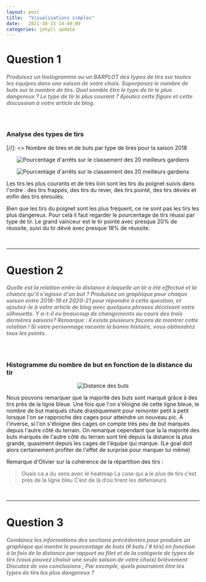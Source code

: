 ```yaml
---
layout: post
title:  "Visualisations simples"
date:   2021-10-15 14:49:00
categories: jekyll update
---
```


# Question 1

##### <span style="color:grey">Produisez un histogramme ou un BARPLOT  des types de tirs sur toutes les équipes dans une saison de votre choix. Superposez le nombre de buts sur le nombre de tirs. Quel semble être le type de tir le plus dangereux ? Le type de tir le plus courant ? Ajoutez cette figure et cette discussion à votre article de blog.</span>

<br>

### Analyse des types de tirs

[//]: <> Nombre de tires et de buts par type de tires pour la saison 2018

<p align="center">
  <img src="/assets/echauffement/nombre_de_tire_et_de_but_par_type_de_tire.png" alt="Pourcentage d'arrêts sur le classement des 20 meilleurs gardiens"/>
</p>

<p align="center">
  <img src="/assets/percentageByShotType.png" alt="Pourcentage d'arrêts sur le classement des 20 meilleurs gardiens"/>
</p>

Les tirs les plus courants et de très loin sont les tirs du poignet suivis dans l'ordre : des tirs frappés, des tirs du rever, des tirs pointé, des tirs déviés et enfin des tirs enroulés.

Bien que les tirs du poignet sont les plus fréquent, ce ne sont pas les tirs les plus dangereux. Pour celà il faut regarder le pourcentage de tirs réussi par type de tir. Le grand vainceur est le tir pointé avec presque 20% de réussite, suivi du tir dévié avec presque 18% de réussite.


<br>

---

# Question 2

##### <span style="color:grey">Quelle est la relation entre la distance à laquelle un tir a été effectué et la chance qu'il s'agisse d'un but ? Produisez un graphique pour chaque saison entre 2018-19 et 2020-21 pour répondre à cette question, et ajoutez-le à votre article de blog avec quelques phrases décrivant votre silhouette. Y a-t-il eu beaucoup de changements au cours des trois dernières saisons? Remarque : il existe plusieurs façons de montrer cette relation ! Si votre personnage raconte la bonne histoire, vous obtiendrez tous les points.</span>

<br>

### Histogramme du nombre de but en fonction de la distance du tir

<p align="center">
  <img src="/assets/distanceBut.png" alt="Distance des buts"/>
</p>

Nous pouvons remarquer que la majorité des buts sont marqué grâce à des tirs près de la ligne bleue. Une fois que l'on s'éloigne de cette ligne bleue, le nombre de but marqués chute drastiquement pour remonter petit à petit lorsque l'on se rapproche des cages pour atteindre un nouveau pic. À l'inverse, si l'on s'éloigne des cages on compte très peu de but marqués depuis l'autre côté du terrain. On remarque cependant que la la majorité des buts marqués de l'autre côté du terrain sont tiré depuis la distance la plus grande, quasiment depuis les cages de l'équipe qui marque. (Le goal doit alors certainement profiter de l'effet de surprise pour marquer lui même)

Remarque d'Olivier sur la cohérence de la répartition des tirs : 
> Ouais ca a du sens avec le heatmap
> La case qui a le plus de tirs c’est près de la ligne bleu
> C’est de là d’où tirent les défenseurs

<br>

---

# Question 3

##### <span style="color:grey">Combinez les informations des sections précédentes pour produire un graphique qui montre le pourcentage de buts (# buts / # tirs) en fonction à la fois de la distance par rapport au filet et de la catégorie de types de tirs (vous pouvez choisir une seule saison de votre choix) brièvement Discutez de vos conclusions ; Par exemple, quels pourraient être les types de tirs les plus dangereux ?</span>
